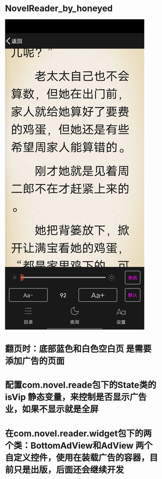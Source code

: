 # NovelReader_by_honeyed
![image](https://github.com/honeyed/NovelReader_by_honeyed/blob/main/image/Screenshot_20221102_112847.jpg)
# 翻页时：底部蓝色和白色空白页 是需要添加广告的页面
# 配置com.novel.reade包下的State类的 isVip 静态变量，来控制是否显示广告业，如果不显示就是全屏
# 在com.novel.reader.widget包下的两个类：BottomAdView和AdView 两个自定义控件，使用在装载广告的容器，目前只是出版，后面还会继续开发
